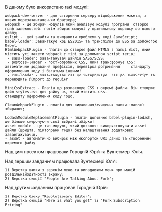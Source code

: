 В даному було використано такі модулі:

    webpack-dev-server - для створення серверу відображення макета, з живим перезавантаженням браузера;
    webpack - це збирач модулів який аналізує модулі програми, створює граф залежностей, потім збирає модулі у правильному порядку до одного файлу;
    eslint -  щоб знайти та виправити проблеми у коді JavaScript;
    babel-loader: Завантажує код ES2015+ та транспілює до ES5 за допомогою Babel;
    HtmlWebpackPlugin - Плагін що створює файл HTML5 в папці dist, який містить усі пакети webpack у тілі за допомогою script тегів;
     - sass-loader: завантажувач файлів SASS/SCSS;
     - postcss-loader - пост-обробник CSS, який трансформує CSS: автоматичне додавання префіксів, перевірка дотримання     стандарту офоромлення коду і багатьма іншими!
     - css-loader - завантажувач сss що інтерпритує  сss до JavaScript та переводить @import до requier 

    MiniCssExtract - Плагін що розпаковує CSS в окремі файли. Він створює файл styles.css для файлу JS, який містить CSS.
    стандарту офоромлення коду тощо.

    CleanWebpackPlugin - плагін для видалення/очищення папки (папок) збирання;

    LodashModuleReplacementPlugin - плагін доповнює babel-plugin-lodash, ще більше скорочуючи свої вибрані збірки!
    asset module - це тип модуля, який дозволяє використовувати asset файли (шрифти, піктограми тощо) без налаштування додаткових завантажувачів. 
    - asset - автоматично вибирає між експортом URI даних та створенням окремого файлу


Над цим проектом працювали Городній Юрій та Вунтесмері Юлія.

Над першим завданням працювала Вунтесмері Юлія:

    1) Верстка шапки з верхнім меню та випадаючим меню при малій роздільнійздатності екрану;
    2) Верстка секції "People Are Talking About Fork";

Над другим завданням працював Городній Юрій:

    1) Верстка блоку "Revolutionary Editor";
    2) Верстка секцій "Here is what you get" та "Fork Subscription Pricing"


